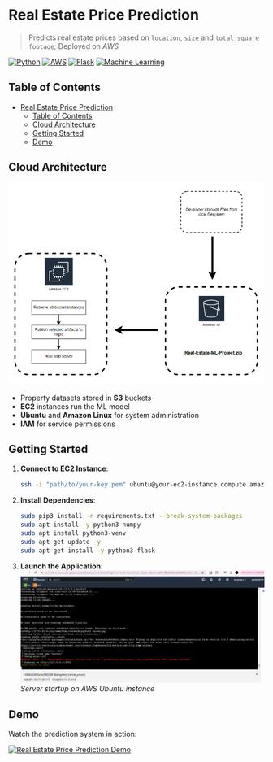 # Real Estate Price Prediction

> Predicts real estate prices based on `location`, `size` and `total square footage`; Deployed on *AWS*

[![Python](https://img.shields.io/badge/Python-3.8%2B-blue)](https://www.python.org/)
[![AWS](https://img.shields.io/badge/AWS-Cloud%20Deployed-orange)](https://aws.amazon.com/)
[![Flask](https://img.shields.io/badge/Flask-Web%20Server-lightgrey)](https://flask.palletsprojects.com/)
[![Machine Learning](https://img.shields.io/badge/ML-Linear%20Regression-green)](https://scikit-learn.org/)

## Table of Contents

- [Real Estate Price Prediction](#real-estate-price-prediction)
  - [Table of Contents](#table-of-contents)
  - [Cloud Architecture](#cloud-architecture)
  - [Getting Started](#getting-started)
  - [Demo](#demo)


## Cloud Architecture

![architecture-1](readme-pictures/aws-and-app/architecture-flow.PNG)


- Property datasets stored in **S3** buckets
- **EC2** instances run the ML model
- **Ubuntu** and **Amazon Linux** for system administration
- **IAM** for service permissions


## Getting Started

1. **Connect to EC2 Instance**:
   ```bash
   ssh -i "path/to/your-key.pem" ubuntu@your-ec2-instance.compute.amazonaws.com
   ```

2. **Install Dependencies**:
   ```bash
   sudo pip3 install -r requirements.txt --break-system-packages
   sudo apt install -y python3-numpy
   sudo apt install python3-venv
   sudo apt-get update -y
   sudo apt-get install -y python3-flask
   ```

3. **Launch the Application**:
   ![aws-ubuntu-shell](readme-pictures/aws-and-app/aws-ubuntu-run-server.PNG)
   *Server startup on AWS Ubuntu instance*


## Demo

Watch the prediction system in action:

[![Real Estate Price Prediction Demo](https://img.youtube.com/vi/TodmrVeLiXM/maxresdefault.jpg)](https://www.youtube.com/watch?v=TodmrVeLiXM)
